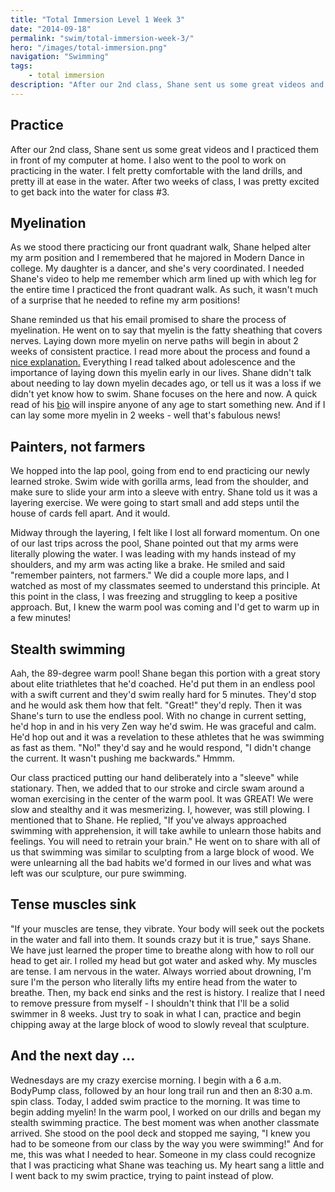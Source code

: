 ```yaml
---
title: "Total Immersion Level 1 Week 3"
date: "2014-09-18"
permalink: "swim/total-immersion-week-3/"
hero: "/images/total-immersion.png"
navigation: "Swimming"
tags:
    - total immersion
description: "After our 2nd class, Shane sent us some great videos and I practiced them in front of my computer at home. I also went to the pool to work on practicing in the water. I felt pretty comfortable with the land drills, and pretty ill at ease in the water."
---
```


## Practice

After our 2nd class, Shane sent us some great videos and I practiced them in front of my computer at home. I also went to the pool to work on practicing in the water. I felt pretty comfortable with the land drills, and pretty ill at ease in the water. After two weeks of class, I was pretty excited to get back into the water for class #3.

## Myelination

As we stood there practicing our front quadrant walk, Shane helped alter my arm position and I remembered that he majored in Modern Dance in college. My daughter is a dancer, and she's very coordinated. I needed Shane's video to help me remember which arm lined up with which leg for the entire time I practiced the front quadrant walk. As such, it wasn't much of a surprise that he needed to refine my arm positions!

Shane reminded us that his email promised to share the process of myelination. He went on to say that myelin is the fatty sheathing that covers nerves. Laying down more myelin on nerve paths will begin in about 2 weeks of consistent practice. I read more about the process and found a [nice explanation.](http://thetalentcode.com/myelin/ "Myelination") Everything I read talked about adolescence and the importance of laying down this myelin early in our lives. Shane didn't talk about needing to lay down myelin decades ago, or tell us it was a loss if we didn't yet know how to swim. Shane focuses on the here and now. A quick read of his [bio](http://www.zendurancecycling.com/shane-eversfield.html "Shane Bio") will inspire anyone of any age to start something new. And if I can lay some more myelin in 2 weeks - well that's fabulous news!

## Painters, not farmers

We hopped into the lap pool, going from end to end practicing our newly learned stroke. Swim wide with gorilla arms, lead from the shoulder, and make sure to slide your arm into a sleeve with entry. Shane told us it was a layering exercise. We were going to start small and add steps until the house of cards fell apart. And it would.

Midway through the layering, I felt like I lost all forward momentum. On one of our last trips across the pool, Shane pointed out that my arms were literally plowing the water. I was leading with my hands instead of my shoulders, and my arm was acting like a brake. He smiled and said "remember painters, not farmers." We did a couple more laps, and I watched as most of my classmates seemed to understand this principle. At this point in the class, I was freezing and struggling to keep a positive approach. But, I knew the warm pool was coming and I'd get to warm up in a few minutes!

## Stealth swimming

Aah, the 89-degree warm pool! Shane began this portion with a great story about elite triathletes that he'd coached. He'd put them in an endless pool with a swift current and they'd swim really hard for 5 minutes. They'd stop and he would ask them how that felt. "Great!" they'd reply. Then it was Shane's turn to use the endless pool. With no change in current setting, he'd hop in and in his very Zen way he'd swim. He was graceful and calm. He'd hop out and it was a revelation to these athletes that he was swimming as fast as them. "No!" they'd say and he would respond, "I didn't change the current. It wasn't pushing me backwards." Hmmm.

Our class practiced putting our hand deliberately into a "sleeve" while stationary. Then, we added that to our stroke and circle swam around a woman exercising in the center of the warm pool. It was GREAT! We were slow and stealthy and it was mesmerizing. I, however, was still plowing. I mentioned that to Shane. He replied, "If you've always approached swimming with apprehension, it will take awhile to unlearn those habits and feelings. You will need to retrain your brain." He went on to share with all of us that swimming was similar to sculpting from a large block of wood. We were unlearning all the bad habits we'd formed in our lives and what was left was our sculpture, our pure swimming.

## Tense muscles sink

"If your muscles are tense, they vibrate. Your body will seek out the pockets in the water and fall into them. It sounds crazy but it is true," says Shane. We have just learned the proper time to breathe along with how to roll our head to get air. I rolled my head but got water and asked why. My muscles are tense. I am nervous in the water. Always worried about drowning, I'm sure I'm the person who literally lifts my entire head from the water to breathe. Then, my back end sinks and the rest is history. I realize that I need to remove pressure from myself - I shouldn't think that I'll be a solid swimmer in 8 weeks. Just try to soak in what I can, practice and begin chipping away at the large block of wood to slowly reveal that sculpture.

## And the next day ...

Wednesdays are my crazy exercise morning. I begin with a 6 a.m. BodyPump class, followed by an hour long trail run and then an 8:30 a.m. spin class. Today, I added swim practice to the morning. It was time to begin adding myelin! In the warm pool, I worked on our drills and began my stealth swimming practice. The best moment was when another classmate arrived. She stood on the pool deck and stopped me saying, "I knew you had to be someone from our class by the way you were swimming!" And for me, this was what I needed to hear. Someone in my class could recognize that I was practicing what Shane was teaching us. My heart sang a little and I went back to my swim practice, trying to paint instead of plow.
